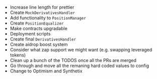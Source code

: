 - Increase line length for prettier
- Create `MockDerivativesHandler`
- Add functionality to `PositionManager`
- Create `PositionEqualizer`
- Make contracts upgradable
- Deployment scripts
- Create final `DerivativesHandler`
- Create aidrop boost system
- Consider what zap support we might want (e.g. swapping leveraged tokens)
- Clean up a bunch of the TODOS once all the PRs are merged
- Go through and move all the remaning hard coded values to config
- Change to Optimism and Synthetix
